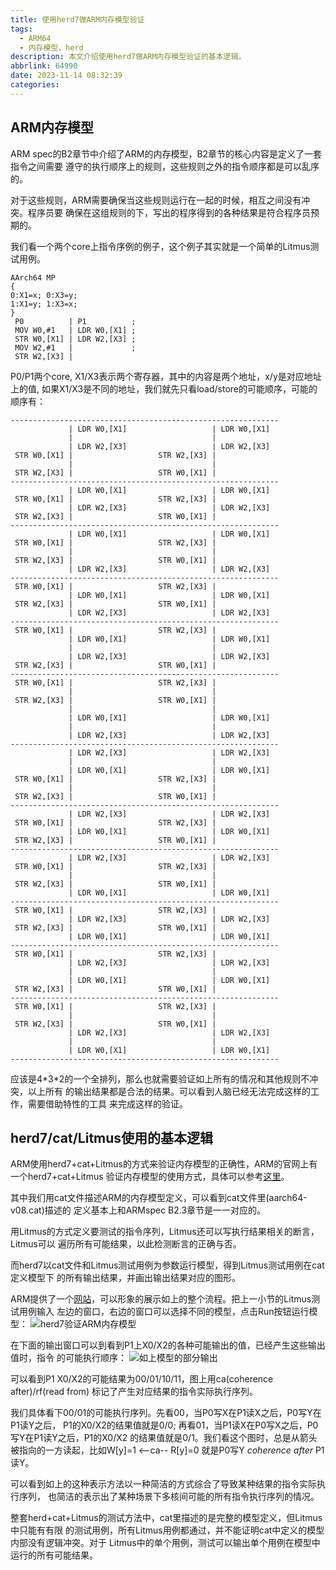 ```yaml
---
title: 使用herd7做ARM内存模型验证
tags:
  - ARM64
  - 内存模型，herd
description: 本文介绍使用herd7做ARM内存模型验证的基本逻辑。
abbrlink: 64990
date: 2023-11-14 08:32:39
categories:
---
```


ARM内存模型
------------

ARM spec的B2章节中介绍了ARM的内存模型，B2章节的核心内容是定义了一套指令之间需要
遵守的执行顺序上的规则，这些规则之外的指令顺序都是可以乱序的。

对于这些规则，ARM需要确保当这些规则运行在一起的时候，相互之间没有冲突。程序员要
确保在这组规则的下，写出的程序得到的各种结果是符合程序员预期的。

我们看一个两个core上指令序例的例子，这个例子其实就是一个简单的Litmus测试用例。
```
AArch64 MP 
{
0:X1=x; 0:X3=y;
1:X1=y; 1:X3=x;
}
 P0          | P1          ;
 MOV W0,#1   | LDR W0,[X1] ;
 STR W0,[X1] | LDR W2,[X3] ;
 MOV W2,#1   |             ;
 STR W2,[X3] |
```
P0/P1两个core, X1/X3表示两个寄存器，其中的内容是两个地址，x/y是对应地址上的值, 
如果X1/X3是不同的地址，我们就先只看load/store的可能顺序，可能的顺序有：
```
------------------------------------------------------------
             | LDR W0,[X1]                   | LDR W0,[X1]
             |                               |
             | LDR W2,[X3]                   | LDR W2,[X3]
 STR W0,[X1] |                   STR W2,[X3] | 
             |                               |
 STR W2,[X3] |                   STR W0,[X1] | 
------------------------------------------------------------
             | LDR W0,[X1]                   | LDR W0,[X1]
 STR W0,[X1] |                   STR W2,[X3] | 
             | LDR W2,[X3]                   | LDR W2,[X3]
 STR W2,[X3] |                   STR W0,[X1] | 
------------------------------------------------------------
             | LDR W0,[X1]                   | LDR W0,[X1]
 STR W0,[X1] |                   STR W2,[X3] | 
             |                               |
 STR W2,[X3] |                   STR W0,[X1] | 
             | LDR W2,[X3]                   | LDR W2,[X3]
------------------------------------------------------------
 STR W0,[X1] |                   STR W2,[X3] | 
             | LDR W0,[X1]                   | LDR W0,[X1]
 STR W2,[X3] |                   STR W0,[X1] | 
             | LDR W2,[X3]                   | LDR W2,[X3]
------------------------------------------------------------
 STR W0,[X1] |                   STR W2,[X3] | 
             | LDR W0,[X1]                   | LDR W0,[X1]
             |                               |
             | LDR W2,[X3]                   | LDR W2,[X3]
 STR W2,[X3] |                   STR W0,[X1] | 
------------------------------------------------------------
 STR W0,[X1] |                   STR W2,[X3] | 
             |                               |
 STR W2,[X3] |                   STR W0,[X1] | 
             |                               |
             | LDR W0,[X1]                   | LDR W0,[X1]
             |                               |
             | LDR W2,[X3]                   | LDR W2,[X3]
------------------------------------------------------------
             | LDR W2,[X3]                   | LDR W2,[X3]
             |                               |
             | LDR W0,[X1]                   | LDR W0,[X1]
 STR W0,[X1] |                   STR W2,[X3] | 
             |                               |
 STR W2,[X3] |                   STR W0,[X1] | 
------------------------------------------------------------
             | LDR W2,[X3]                   | LDR W2,[X3]
 STR W0,[X1] |                   STR W2,[X3] | 
             | LDR W0,[X1]                   | LDR W0,[X1]
 STR W2,[X3] |                   STR W0,[X1] | 
------------------------------------------------------------
             | LDR W2,[X3]                   | LDR W2,[X3]
 STR W0,[X1] |                   STR W2,[X3] | 
             |                               |
 STR W2,[X3] |                   STR W0,[X1] | 
             | LDR W0,[X1]                   | LDR W0,[X1]
------------------------------------------------------------
 STR W0,[X1] |                   STR W2,[X3] | 
             | LDR W2,[X3]                   | LDR W2,[X3]
 STR W2,[X3] |                   STR W0,[X1] | 
             | LDR W0,[X1]                   | LDR W0,[X1]
------------------------------------------------------------
 STR W0,[X1] |                   STR W2,[X3] | 
             | LDR W2,[X3]                   | LDR W2,[X3]
             |                               |
             | LDR W0,[X1]                   | LDR W0,[X1]
 STR W2,[X3] |                   STR W0,[X1] | 
------------------------------------------------------------
 STR W0,[X1] |                   STR W2,[X3] | 
             |                               |
 STR W2,[X3] |                   STR W0,[X1] | 
             | LDR W2,[X3]                   | LDR W2,[X3]
             |                               |
             | LDR W0,[X1]                   | LDR W0,[X1]
------------------------------------------------------------
```
应该是4\*3\*2的一个全排列，那么也就需要验证如上所有的情况和其他规则不冲突，以上所有
的输出结果都是合法的结果。可以看到人脑已经无法完成这样的工作，需要借助特性的工具
来完成这样的验证。

herd7/cat/Litmus使用的基本逻辑
------------------------------

ARM使用herd7+cat+Litmus的方式来验证内存模型的正确性，ARM的官网上有一个herd7+cat+Litmus
验证内存模型的使用方式，具体可以参考[这里](https://community.arm.com/arm-community-blogs/b/architectures-and-processors-blog/posts/how-to-use-the-memory-model-tool)。

其中我们用cat文件描述ARM的内存模型定义，可以看到cat文件里(aarch64-v08.cat)描述的
定义基本上和ARMspec B2.3章节是一一对应的。

用Litmus的方式定义要测试的指令序列，Litmus还可以写执行结果相关的断言，Litmus可以
遍历所有可能结果，以此检测断言的正确与否。

而herd7以cat文件和Litmus测试用例为参数运行模型，得到Litmus测试用例在cat定义模型下
的所有输出结果，并画出输出结果对应的图形。

ARM提供了一个[网站](https://developer.arm.com/Architectures/Memory%20Model%20Tool)，可以形象的展示如上的整个流程。把上一小节的Litmus测试用例输入
左边的窗口，右边的窗口可以选择不同的模型，点击Run按钮运行模型：
![herd7验证ARM内存模型](herd7_1.png)

在下面的输出窗口可以到看到P1上X0/X2的各种可能输出的值，已经产生这些输出值时，指令
的可能执行顺序：
![如上模型的部分输出](herd7_2.png)

可以看到P1 X0/X2的可能结果为00/01/10/11，图上用ca(coherence after)/rf(read from)
标记了产生对应结果的指令实际执行序列。

我们具体看下00/01的可能执行序列。先看00，当P0写X在P1读X之后，P0写Y在P1读Y之后，
P1的X0/X2的结果值就是0/0; 再看01，当P1读X在P0写X之后，P0写Y在P1读Y之后，P1的X0/X2
的结果值就是0/1。我们看这个图时，总是从箭头被指向的一方读起，比如W[y]=1 <--ca-- R[y]=0
就是P0写Y *coherence after* P1读Y。

可以看到如上的这种表示方法以一种简洁的方式综合了导致某种结果的指令实际执行序列，
也简洁的表示出了某种场景下多核间可能的所有指令执行序列的情况。

整套herd+cat+Litmus的测试方法中，cat里描述的是完整的模型定义，但Litmus中只能有有限
的测试用例，所有Litmus用例都通过，并不能证明cat中定义的模型内部没有逻辑冲突。对于
Litmus中的单个用例，测试可以输出单个用例在模型中运行的所有可能结果。

